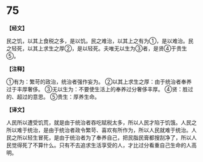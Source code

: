 # 75

**【经文】**

民之饥，以其上食税之多，是以饥。民之难治，以其上之有为①，是以难治。民之轻死，以其上求生之厚②，是以轻死。夫唯无以生为③者，是贤④于贵生⑤。

**【注释】**

①有为：繁苛的政治，统治者强作妄为。
②以其上求生之厚：由于统治者奉养过于丰厚奢侈。
③无以生为：不要使生活上的奉养过分奢侈丰厚。
④贤：胜过的、超过的意思。
⑤贵生：厚养生命。

**【译文】**

人民所以遭受饥荒，就是由于统治者吞吃赋税太多，所以人民才陷于饥饿。人民之所以难于统治，是由于统治者政令繁苛、喜欢有所作为，所以人民就难于统治。人民之所以轻生冒死，是由于统治者为了奉养自己，把民脂民膏都搜刮净了，所以人民觉得死了不算什么。只有不去追求生活享受的人，才比过分看重自己生命的人高明。

